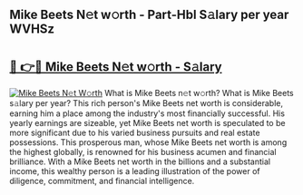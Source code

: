 ## Mike Beets N𝚎t w𝚘rth - Part-Hbl S𝚊lary per year WVHSz

# <h2><a href="http://gc4qvq1.nevu.top/?p=Mike+Beets">🔗 👉🔴 Mike Beets N𝚎t w𝚘rth - S𝚊lary</a></h2>

[![Mike Beets N𝚎t W𝚘rth](https://i.imgur.com/Oavwk0R.jpeg)](http://gc4qvq1.nevu.top/?p=Mike+Beets)
What is Mike Beets n𝚎t w𝚘rth? What is Mike Beets s𝚊lary per year?
This rich person's Mike Beets net worth is considerable, earning him a place among the industry's most financially successful. His yearly earnings are sizeable, yet Mike Beets net worth is speculated to be more significant due to his varied business pursuits and real estate possessions. This prosperous man, whose Mike Beets net worth is among the highest globally, is renowned for his business acumen and financial brilliance. With a Mike Beets net worth in the billions and a substantial income, this wealthy person is a leading illustration of the power of diligence, commitment, and financial intelligence.
